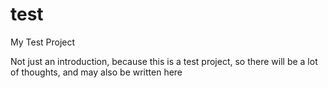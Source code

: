 # test
My Test Project

Not just an introduction, because this is a test project, so there will be a lot of thoughts, and may also be written here
